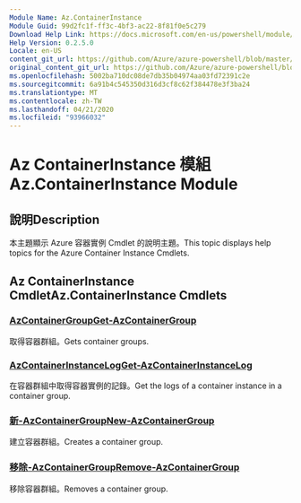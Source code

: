 ```yaml
---
Module Name: Az.ContainerInstance
Module Guid: 99d2fc1f-ff3c-4bf3-ac22-8f81f0e5c279
Download Help Link: https://docs.microsoft.com/en-us/powershell/module/az.containerinstance
Help Version: 0.2.5.0
Locale: en-US
content_git_url: https://github.com/Azure/azure-powershell/blob/master/src/ContainerInstance/ContainerInstance/help/Az.ContainerInstance.md
original_content_git_url: https://github.com/Azure/azure-powershell/blob/master/src/ContainerInstance/ContainerInstance/help/Az.ContainerInstance.md
ms.openlocfilehash: 5002ba710dc08de7db35b04974aa03fd72391c2e
ms.sourcegitcommit: 6a91b4c545350d316d3cf8c62f384478e3f3ba24
ms.translationtype: MT
ms.contentlocale: zh-TW
ms.lasthandoff: 04/21/2020
ms.locfileid: "93966032"
---
```

# <span data-ttu-id="b7906-101">Az ContainerInstance 模組</span><span class="sxs-lookup"><span data-stu-id="b7906-101">Az.ContainerInstance Module</span></span>
## <span data-ttu-id="b7906-102">說明</span><span class="sxs-lookup"><span data-stu-id="b7906-102">Description</span></span>
<span data-ttu-id="b7906-103">本主題顯示 Azure 容器實例 Cmdlet 的說明主題。</span><span class="sxs-lookup"><span data-stu-id="b7906-103">This topic displays help topics for the Azure Container Instance Cmdlets.</span></span>

## <span data-ttu-id="b7906-104">Az ContainerInstance Cmdlet</span><span class="sxs-lookup"><span data-stu-id="b7906-104">Az.ContainerInstance Cmdlets</span></span>
### [<span data-ttu-id="b7906-105">AzContainerGroup</span><span class="sxs-lookup"><span data-stu-id="b7906-105">Get-AzContainerGroup</span></span>](Get-AzContainerGroup.md)
<span data-ttu-id="b7906-106">取得容器群組。</span><span class="sxs-lookup"><span data-stu-id="b7906-106">Gets container groups.</span></span>

### [<span data-ttu-id="b7906-107">AzContainerInstanceLog</span><span class="sxs-lookup"><span data-stu-id="b7906-107">Get-AzContainerInstanceLog</span></span>](Get-AzContainerInstanceLog.md)
<span data-ttu-id="b7906-108">在容器群組中取得容器實例的記錄。</span><span class="sxs-lookup"><span data-stu-id="b7906-108">Get the logs of a container instance in a container group.</span></span>

### [<span data-ttu-id="b7906-109">新-AzContainerGroup</span><span class="sxs-lookup"><span data-stu-id="b7906-109">New-AzContainerGroup</span></span>](New-AzContainerGroup.md)
<span data-ttu-id="b7906-110">建立容器群組。</span><span class="sxs-lookup"><span data-stu-id="b7906-110">Creates a container group.</span></span>

### [<span data-ttu-id="b7906-111">移除-AzContainerGroup</span><span class="sxs-lookup"><span data-stu-id="b7906-111">Remove-AzContainerGroup</span></span>](Remove-AzContainerGroup.md)
<span data-ttu-id="b7906-112">移除容器群組。</span><span class="sxs-lookup"><span data-stu-id="b7906-112">Removes a container group.</span></span>


